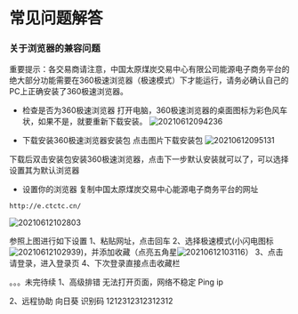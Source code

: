 # 常见问题解答


### 关于浏览器的兼容问题
重要提示：各交易商请注意，中国太原煤炭交易中心有限公司能源电子商务平台的绝大部分功能需要在360极速浏览器（极速模式）下才能运行，请务必确认自己的PC上正确安装了360极速浏览器。

- 检查是否为360极速浏览器
打开电脑，360极速浏览器的桌面图标为彩色风车状，如果不是，就要重新下载安装。
![20210612094236](https://isoneman.oss-cn-beijing.aliyuncs.com/20210612094236.png)


- 下载安装360极速浏览器安装包
点击图片下载安装包
![20210612095131](https://isoneman.oss-cn-beijing.aliyuncs.com/20210612095131.png)



下载后双击安装包安装360极速浏览器，点击下一步默认安装就可以了，可以选择设置其为默认浏览器


- 设置你的浏览器
复制中国太原煤炭交易中心能源电子商务平台的网址
``` 
http://e.ctctc.cn/
```
![20210612102803](https://isoneman.oss-cn-beijing.aliyuncs.com/20210612102803.png)

参照上图进行如下设置
1、粘贴网址，点击回车
2、选择极速模式(小闪电图标![20210612102939](https://isoneman.oss-cn-beijing.aliyuncs.com/20210612102939.png))，并添加收藏（点亮五角星![20210612103116](https://isoneman.oss-cn-beijing.aliyuncs.com/20210612103116.png)）
3、点击请登录，进入登录页
4、下次登录直接点击收藏栏



。。。未完待续
1、高级排错
无法打开页面，网络不稳定
Ping
ip


2、远程协助
向日葵
识别码  1212312312312312